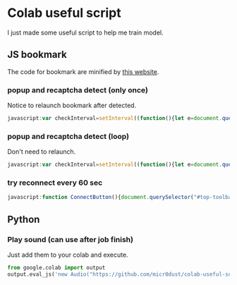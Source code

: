 # Colab useful script

I just made some useful script to help me train model.

## JS bookmark

The code for bookmark are minified by [this website](https://www.digitalocean.com/community/tools/minify).

### popup and recaptcha detect (only once)

Notice to relaunch bookmark after detected.

```js
javascript:var checkInterval=setInterval((function(){let e=document.querySelector("body > colab-recaptcha-dialog"),t=document.querySelector("body > mwc-dialog");if(e){let t=window.getComputedStyle(e);"none"!==t.display&&"hidden"!==t.visibility&&(notify("under%20attack"),notify("converted"),clearInterval(checkInterval))}else if(t){let e=window.getComputedStyle(t);"none"!==e.display&&"hidden"!==e.visibility&&(notify("Requires_Skilled_Engineers"),clearInterval(checkInterval))}}),1e3);function notify(e){var t=document.createElement("audio");t.src="https://github.com/micr0dust/colab-useful-script/raw/main/sound/"+e+".mp3?raw=true",t.autoplay=!0,t.loop=!1,document.body.appendChild(t)}
```

### popup and recaptcha detect (loop)

Don't need to relaunch.

```js
javascript:var checkInterval=setInterval((function(){let e=document.querySelector("body > colab-recaptcha-dialog"),t=document.querySelector("body > mwc-dialog");if(e){let t=window.getComputedStyle(e);"none"!==t.display&&"hidden"!==t.visibility&&(notify("under%20attack"),notify("converted"))}else if(t){let e=window.getComputedStyle(t);"none"!==e.display&&"hidden"!==e.visibility&&notify("Requires_Skilled_Engineers")}}),1e4);function notify(e){var t=document.createElement("audio");t.src="https://github.com/micr0dust/colab-useful-script/raw/main/sound/"+e+".mp3?raw=true",t.autoplay=!0,t.loop=!1,document.body.appendChild(t)}
```

### try reconnect every 60 sec

```js
javascript:function ConnectButton(){document.querySelector("#top-toolbar > colab-connect-button").shadowRoot.querySelector("#connect").click()}setInterval(ConnectButton,6e4);
```

## Python

### Play sound (can use after job finish)

Just add them to your colab and execute.

```python
from google.colab import output
output.eval_js('new Audio("https://github.com/micr0dust/colab-useful-script/raw/main/sound/Victory_aoe3de.ogg?raw=true").play()')
```
